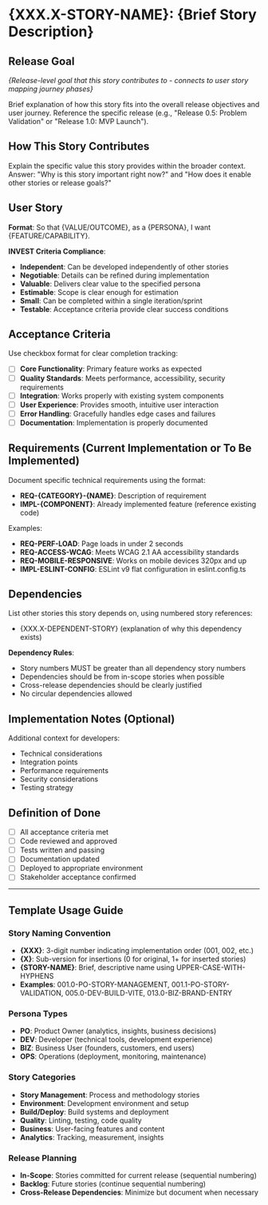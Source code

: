 # {XXX.X-STORY-NAME}: {Brief Story Description}

## Release Goal

_{Release-level goal that this story contributes to - connects to user story mapping journey phases}_

Brief explanation of how this story fits into the overall release objectives and user journey. Reference the specific release (e.g., "Release 0.5: Problem Validation" or "Release 1.0: MVP Launch").

## How This Story Contributes

Explain the specific value this story provides within the broader context. Answer: "Why is this story important right now?" and "How does it enable other stories or release goals?"

## User Story

**Format**: So that {VALUE/OUTCOME}, as a {PERSONA}, I want {FEATURE/CAPABILITY}.

**INVEST Criteria Compliance**:

- **Independent**: Can be developed independently of other stories
- **Negotiable**: Details can be refined during implementation
- **Valuable**: Delivers clear value to the specified persona
- **Estimable**: Scope is clear enough for estimation
- **Small**: Can be completed within a single iteration/sprint
- **Testable**: Acceptance criteria provide clear success conditions

## Acceptance Criteria

Use checkbox format for clear completion tracking:

- [ ] **Core Functionality**: Primary feature works as expected
- [ ] **Quality Standards**: Meets performance, accessibility, security requirements
- [ ] **Integration**: Works properly with existing system components
- [ ] **User Experience**: Provides smooth, intuitive user interaction
- [ ] **Error Handling**: Gracefully handles edge cases and failures
- [ ] **Documentation**: Implementation is properly documented

## Requirements (Current Implementation or To Be Implemented)

Document specific technical requirements using the format:

- **REQ-{CATEGORY}-{NAME}**: Description of requirement
- **IMPL-{COMPONENT}**: Already implemented feature (reference existing code)

Examples:

- **REQ-PERF-LOAD**: Page loads in under 2 seconds
- **REQ-ACCESS-WCAG**: Meets WCAG 2.1 AA accessibility standards
- **REQ-MOBILE-RESPONSIVE**: Works on mobile devices 320px and up
- **IMPL-ESLINT-CONFIG**: ESLint v9 flat configuration in eslint.config.ts

## Dependencies

List other stories this story depends on, using numbered story references:

- {XXX.X-DEPENDENT-STORY} (explanation of why this dependency exists)

**Dependency Rules**:

- Story numbers MUST be greater than all dependency story numbers
- Dependencies should be from in-scope stories when possible
- Cross-release dependencies should be clearly justified
- No circular dependencies allowed

## Implementation Notes (Optional)

Additional context for developers:

- Technical considerations
- Integration points
- Performance requirements
- Security considerations
- Testing strategy

## Definition of Done

- [ ] All acceptance criteria met
- [ ] Code reviewed and approved
- [ ] Tests written and passing
- [ ] Documentation updated
- [ ] Deployed to appropriate environment
- [ ] Stakeholder acceptance confirmed

---

## Template Usage Guide

### Story Naming Convention

- **{XXX}**: 3-digit number indicating implementation order (001, 002, etc.)
- **{X}**: Sub-version for insertions (0 for original, 1+ for inserted stories)
- **{STORY-NAME}**: Brief, descriptive name using UPPER-CASE-WITH-HYPHENS
- **Examples**: 001.0-PO-STORY-MANAGEMENT, 001.1-PO-STORY-VALIDATION, 005.0-DEV-BUILD-VITE, 013.0-BIZ-BRAND-ENTRY

### Persona Types

- **PO**: Product Owner (analytics, insights, business decisions)
- **DEV**: Developer (technical tools, development experience)
- **BIZ**: Business User (founders, customers, end users)
- **OPS**: Operations (deployment, monitoring, maintenance)

### Story Categories

- **Story Management**: Process and methodology stories
- **Environment**: Development environment and setup
- **Build/Deploy**: Build systems and deployment
- **Quality**: Linting, testing, code quality
- **Business**: User-facing features and content
- **Analytics**: Tracking, measurement, insights

### Release Planning

- **In-Scope**: Stories committed for current release (sequential numbering)
- **Backlog**: Future stories (continue sequential numbering)
- **Cross-Release Dependencies**: Minimize but document when necessary
